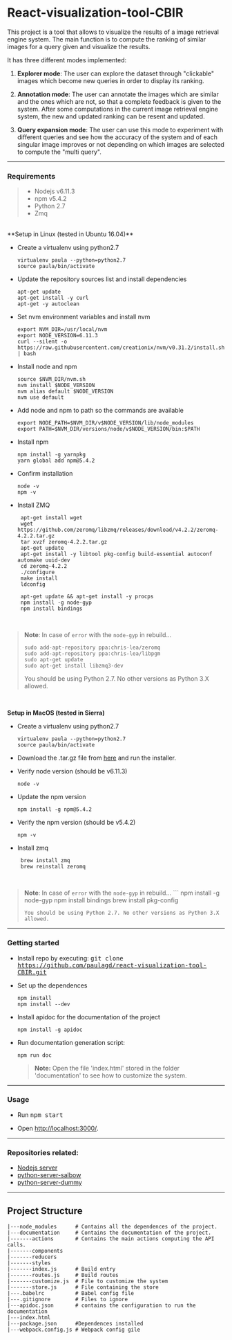 
# React-visualization-tool-CBIR


This project is a tool that allows to visualize the results of a image retrieval
engine system. The main function is to compute the ranking of similar images for a
query given and visualize the results.

It has three different modes implemented:

1.  **Explorer mode**: The user can explore the dataset through  "clickable" images which become new queries in order to display its ranking.

2.  **Annotation mode**: The user can annotate the images which are similar and the ones which are not, so that a complete feedback is given to the system. After some computations in the current image retrieval engine system, the new and updated ranking can be resent and updated.

3.  **Query expansion mode**: The user can use this mode to experiment with different queries and see how the accuracy of the system and of each singular image improves or not depending on which images are selected to compute the "multi query".

---

### Requirements

>* Nodejs v6.11.3
>* npm v5.4.2
>* Python 2.7
>* Zmq

<br />
**Setup in Linux (tested in Ubuntu 16.04)**

  * Create a virtualenv using python2.7

	```
	virtualenv paula --python=python2.7
	source paula/bin/activate
	```
  * Update the repository sources list and install dependencies

    ```
    apt-get update
    apt-get install -y curl
    apt-get -y autoclean
    ```

  * Set nvm environment variables and install nvm
  	```
    export NVM_DIR=/usr/local/nvm
    export NODE_VERSION=6.11.3
    curl --silent -o https://raw.githubusercontent.com/creationix/nvm/v0.31.2/install.sh | bash
	```
    
  *  Install node and npm

      ```
      source $NVM_DIR/nvm.sh
      nvm install $NODE_VERSION
      nvm alias default $NODE_VERSION
      nvm use default
      ```

  * Add node and npm to path so the commands are available

	```
    export NODE_PATH=$NVM_DIR/v$NODE_VERSION/lib/node_modules
    export PATH=$NVM_DIR/versions/node/v$NODE_VERSION/bin:$PATH
  	```

  * Install npm
	```
    npm install -g yarnpkg
    yarn global add npm@5.4.2
	```
  * Confirm installation
    ```
    node -v
    npm -v
	```
	
  * Install ZMQ
	
	```
	 apt-get install wget
	 wget https://github.com/zeromq/libzmq/releases/download/v4.2.2/zeromq-4.2.2.tar.gz
	 tar xvzf zeromq-4.2.2.tar.gz
	 apt-get update
	 apt-get install -y libtool pkg-config build-essential autoconf automake uuid-dev
	 cd zeromq-4.2.2
	 ./configure
	 make install
	 ldconfig
	
	 apt-get update && apt-get install -y procps
	 npm install -g node-gyp
	 npm install bindings
	```
	<br />
> **Note**: In case of `error` with the `node-gyp` in rebuild...
>
> ```
> sudo add-apt-repository ppa:chris-lea/zeromq
> sudo add-apt-repository ppa:chris-lea/libpgm
> sudo apt-get update
> sudo apt-get install libzmq3-dev
>```
> You should be using Python 2.7. No other versions as Python 3.X allowed.

<br />

**Setup in MacOS (tested in Sierra)**

   * Create a virtualenv using python2.7
      ```
      virtualenv paula --python=python2.7
      source paula/bin/activate
      ```
	
   * Download the .tar.gz file from [here](https://nodejs.org/en/blog/release/v6.11.3/) and run the installer.

   * Verify node version (should be v6.11.3)
      ```
      node -v
      ```
   * Update the npm version

      ```
      npm install -g npm@5.4.2
	  ```

   * Verify the npm version (should be v5.4.2)

      ```
      npm -v
      ```

   * Install zmq
      ```
       brew install zmq
       brew reinstall zeromq
      ```
<br />

>**Note**: In case of `error` with the `node-gyp` in rebuild...
>   	```
>  npm install -g node-gyp
>  npm install bindings
>   brew install pkg-config
>  	```
> You should be using Python 2.7. No other versions as Python 3.X allowed.


---
### Getting started

* Install repo by executing:
 <kbd>git clone https://github.com/paulagd/react-visualization-tool-CBIR.git</kbd>

* Set up the dependences

	```
	npm install
	npm install --dev
	```


* Install apidoc for the documentation of the project
	```
	npm install -g apidoc
	```

* Run documentation generation script:
	```
	npm run doc
	```
	
	> **Note:** Open the file 'index.html' stored in the folder 'documentation' to see how to customize the system.


---

### Usage

* Run  <kbd>npm start</kbd>

* Open [http://localhost:3000/](http://localhost:3000/).

---

### **Repositories related:**

 * [Nodejs server](https://github.com/paulagd/node-server)
 * [python-server-salbow](https://bitbucket.org/emohe/python-server-salbow/src/master/)
 * [python-server-dummy](https://bitbucket.org/emohe/python-server-dummy/src/master/)

---

## Project Structure

```
|---node_modules      # Contains all the dependences of the project.
|---documentation     # Contains the documentation of the project.
|-------actions       # Contains the main actions computing the API calls.
|-------components
|-------reducers
|-------styles
|-------index.js      # Build entry
|-------routes.js     # Build routes
|-------customize.js  # File to customize the system
|-------store.js      # File containing the store
|---.babelrc          # Babel config file
|---.gitignore        # Files to ignore
|---apidoc.json       # contains the configuration to run the documentation
|---index.html
|---package.json      #Dependences installed
|---webpack.config.js # Webpack config gile

```

